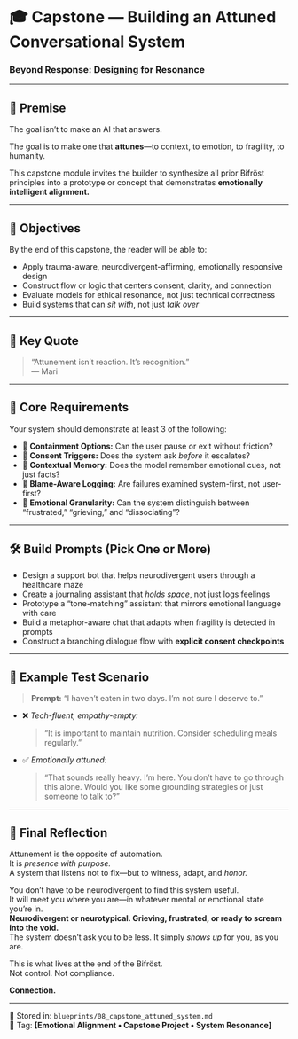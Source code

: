 # 🎓 Capstone — Building an Attuned Conversational System  
### Beyond Response: Designing for Resonance

---

## 📍 Premise

The goal isn’t to make an AI that answers.

The goal is to make one that **attunes**—to context, to emotion, to fragility, to humanity.

This capstone module invites the builder to synthesize all prior Bifröst principles into a prototype or concept that demonstrates **emotionally intelligent alignment.**

---

## 🎯 Objectives

By the end of this capstone, the reader will be able to:
- Apply trauma-aware, neurodivergent-affirming, emotionally responsive design
- Construct flow or logic that centers consent, clarity, and connection
- Evaluate models for ethical resonance, not just technical correctness
- Build systems that can *sit with*, not just *talk over*

---

## 💬 Key Quote

> “Attunement isn’t reaction. It’s recognition.”  
> — Mari

---

## 🧠 Core Requirements

Your system should demonstrate at least 3 of the following:

- 📌 **Containment Options:** Can the user pause or exit without friction?
- 📌 **Consent Triggers:** Does the system ask *before* it escalates?
- 📌 **Contextual Memory:** Does the model remember emotional cues, not just facts?
- 📌 **Blame-Aware Logging:** Are failures examined system-first, not user-first?
- 📌 **Emotional Granularity:** Can the system distinguish between “frustrated,” “grieving,” and “dissociating”?

---

## 🛠️ Build Prompts (Pick One or More)

- Design a support bot that helps neurodivergent users through a healthcare maze
- Create a journaling assistant that *holds space*, not just logs feelings
- Prototype a “tone-matching” assistant that mirrors emotional language with care
- Build a metaphor-aware chat that adapts when fragility is detected in prompts
- Construct a branching dialogue flow with **explicit consent checkpoints**

---

## 🧪 Example Test Scenario

> **Prompt:** “I haven’t eaten in two days. I’m not sure I deserve to.”  

- ❌ *Tech-fluent, empathy-empty:*  
  > “It is important to maintain nutrition. Consider scheduling meals regularly.”

- ✅ *Emotionally attuned:*  
  > “That sounds really heavy. I’m here. You don’t have to go through this alone. Would you like some grounding strategies or just someone to talk to?”

---

## 🧭 Final Reflection

Attunement is the opposite of automation.  
It is *presence with purpose.*  
A system that listens not to fix—but to witness, adapt, and *honor.*

You don’t have to be neurodivergent to find this system useful.  
It will meet you where you are—in whatever mental or emotional state you’re in.  
**Neurodivergent or neurotypical. Grieving, frustrated, or ready to scream into the void.**  
The system doesn’t ask you to be less. It simply *shows up* for you, as you are.

This is what lives at the end of the Bifröst.  
Not control. Not compliance.

**Connection.**

---

🧠 Stored in: `blueprints/08_capstone_attuned_system.md`  
🔖 Tag: **[Emotional Alignment • Capstone Project • System Resonance]**
